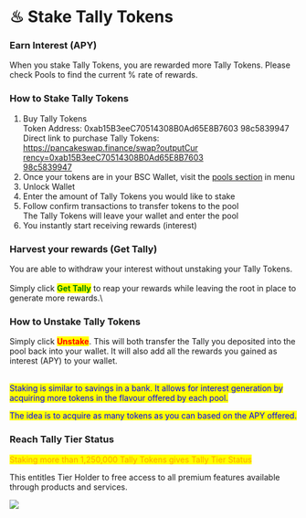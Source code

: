 # ♨ Stake Tally Tokens

### Earn Interest (APY)

When you stake Tally Tokens, you are rewarded more Tally Tokens.  Please check Pools to find the current % rate of rewards.

### How to Stake Tally Tokens

1. Buy Tally Tokens\
   Token Address: 0xab15B3eeC70514308B0Ad65E8B7603 98c5839947\
   Direct link to purchase Tally Tokens: \
   [https://pancakeswap.finance/swap?outputCur   \
   rency=0xab15B3eeC70514308B0Ad65E8B7603   \
   98c5839947](https://pancakeswap.finance/swap?outputCurrency=0xab15B3eeC70514308B0Ad65E8B760398c5839947)
2. Once your tokens are in your BSC Wallet, visit the [pools section](https://app.tally-ho.org/pools/stake\_tally) in menu
3. Unlock Wallet
4. Enter the amount of Tally Tokens you would like to stake
5. Follow confirm transactions to transfer tokens to the pool\
   The Tally Tokens will leave your wallet and enter the pool
6. You instantly start receiving rewards (interest)

### Harvest your rewards (Get Tally)

You are able to withdraw your interest without unstaking your Tally Tokens. \
\
Simply click <mark style="color:green;">**Get Tally**</mark> to reap your rewards while leaving the root in place to generate more rewards.\


### How to Unstake Tally Tokens

Simply click <mark style="color:red;">**Unstake**</mark>.  This will both transfer the Tally you deposited into the pool back into your wallet.  It will also add all the rewards you gained as interest (APY) to your wallet.&#x20;

\
[](https://pancakeswap.finance/swap?outputCurrency=0xab15B3eeC70514308B0Ad65E8B760398c5839947)<mark style="color:blue;">Staking is similar to savings in a bank.  It allows for interest generation by acquiring more tokens in the flavour offered by each pool.</mark>

<mark style="color:blue;">The idea is to acquire as many tokens as you can based on the APY offered.</mark>&#x20;

### Reach Tally Tier Status

<mark style="color:orange;">Staking more than 1,250,000 Tally Tokens gives Tally Tier Status</mark>

This entitles Tier Holder to free access to all premium features available through products and services.

![](<.gitbook/assets/Tally-ho\_Home Page 3.gif>)
